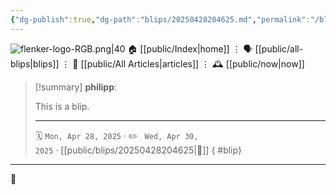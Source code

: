 ```yaml
---
{"dg-publish":true,"dg-path":"blips/20250428204625.md","permalink":"/blips/20250428204625/","title":"philipp @ Apr 28, 2025"}
---
```



<div class="transclusion internal-embed is-loaded"><div class="markdown-embed">




![flenker-logo-RGB.png|40](/img/user/attachments/flenker-logo-RGB.png)
🏠 [[public/Index\|home]]  ⋮ 🗣️ [[public/all-blips\|blips]] ⋮  📝 [[public/All Articles\|articles]]  ⋮ 🕰️ [[public/now\|now]]


</div></div>


> [!summary] **philipp**:
>
> This is a blip.
> - - -
>
> 🗓️ <code>Mon, Apr 28, 2025</code>  · ✏️ <code> Wed, Apr 30, 2025</code>  · [[public/blips/20250428204625\|🔗]]
{ #blip}


- - -

 👾
